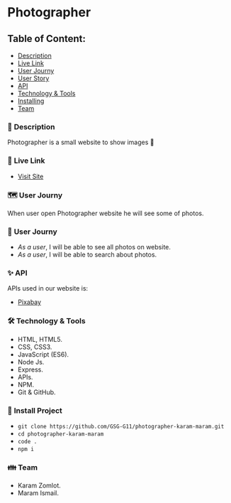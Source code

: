 # Photographer

## Table of Content:
- [Description](#Description)
- [Live Link](#Links)
- [User Journy](#journy)
- [User Story](#story)
- [API](#api)
- [Technology & Tools](#tools)
- [Installing](#install)
- [Team](#team)

### 📄 <span id='Description'>Description</span>

Photographer is a small website to show images 🤳

### :link: <span id='Links'>Live Link</span>

- [Visit Site](https://gsg-photographer.herokuapp.com)

### 🗺️ <span id="journy">User Journy</span>

When user open Photographer website he will see some of photos.

### 📰 <span id="story">User Journy</span>

- _As a user_, I will be able to see all photos on website.
- _As a user_, I will be able to search about photos.

### ✨ <span id='api'>API</span>

APIs used in our website is:
- [Pixabay](https://pixabay.com/api/docs/)

### 🛠️ <span id="tools">Technology & Tools</span>

- HTML, HTML5.
- CSS, CSS3.
- JavaScript (ES6).
- Node Js.
- Express.
- APIs.
- NPM.
- Git & GitHub.

### 📌 <span id="install">Install Project</span>
- ```git clone https://github.com/GSG-G11/photographer-karam-maram.git```
- ```cd photographer-karam-maram```
- ```code .```
- ```npm i```

### 👪 <span id="team">Team</span>
- Karam Zomlot.
- Maram Ismail.
